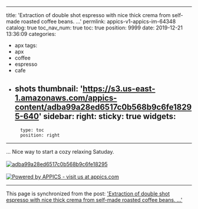 
---
title: 'Extraction of double shot espresso with nice thick crema from self-made roasted coffee beans. ...'
permlink: appics-v1-appics-im-64348
catalog: true
toc_nav_num: true
toc: true
position: 9999
date: 2019-12-21 13:36:09
categories:
- apx
tags:
- apx
- coffee
- espresso
- cafe
- shots
thumbnail: 'https://s3.us-east-1.amazonaws.com/appics-content/adba99a28ed6517c0b568b9c6fe18295-640'
sidebar:
    right:
        sticky: true
widgets:
    -
        type: toc
        position: right
---


...  Nice way to start a cozy relaxing Satuday.<br/><br/>[![adba99a28ed6517c0b568b9c6fe18295](https://s3.us-east-1.amazonaws.com/appics-content/adba99a28ed6517c0b568b9c6fe18295-640)](https://appics.com/referenced.html?ref=steemit.com&type=image&id=64348&url=https://s3.us-east-1.amazonaws.com/appics-content/adba99a28ed6517c0b568b9c6fe18295-640&caption=Extraction%20of%20double%20shot%20espresso%20with%20nice%20thick%20crema%20from%20roasted%20coffee%20beans.%20Nice%20way%20to%20start%20a%20cozy%20relaxing%20Satuday.&category=food&hashtags=coffee+espresso+cafe+shots&author=jaydih&profileImageUrl=https://s3.us-east-1.amazonaws.com/appics-content/profileImages/3003-1575071638751-640&permlink=appics-v1-appics-im-64348)<br/><br/>[![Powered by APPICS - visit us at appics.com](https://s3.eu-central-1.amazonaws.com/appics-staging/steemit_banner.gif)](https://appics.com/referenced.html?ref=steemit.com&type=image&id=64348&url=https://s3.us-east-1.amazonaws.com/appics-content/adba99a28ed6517c0b568b9c6fe18295-640&caption=Extraction%20of%20double%20shot%20espresso%20with%20nice%20thick%20crema%20from%20roasted%20coffee%20beans.%20Nice%20way%20to%20start%20a%20cozy%20relaxing%20Satuday.&category=food&hashtags=coffee+espresso+cafe+shots&author=jaydih&profileImageUrl=https://s3.us-east-1.amazonaws.com/appics-content/profileImages/3003-1575071638751-640&permlink=appics-v1-appics-im-64348)

- - -

This page is synchronized from the post: ['Extraction of double shot espresso with nice thick crema from self-made roasted coffee beans. ...'](https://steemit.com/@jaydih/appics-v1-appics-im-64348)
